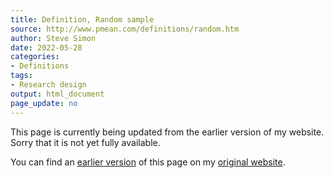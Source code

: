 ```yaml
---
title: Definition, Random sample
source: http://www.pmean.com/definitions/random.htm
author: Steve Simon
date: 2022-05-28
categories:
- Definitions
tags:
- Research design
output: html_document
page_update: no
---
```


This page is currently being updated from the earlier version of my website. Sorry that it is not yet fully available.

<!---More--->

You can find an [earlier version][sim3] of this page on my [original website][sim2].

[sim3]: http://www.pmean.com/definitions/random.htm
[sim2]: http://www.pmean.com/original_site.html
